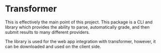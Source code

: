 # Transformer

This is effectively the main point of this project.
This package is a CLI and library which provides the ability to parse, automatically grade, and then submit results to many different providers.

The library is used for the web app integration with transformer, however, it can be downloaded and used on the client side.